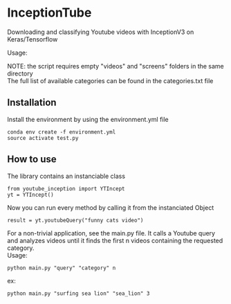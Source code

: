 # InceptionTube
Downloading and classifying Youtube videos with InceptionV3 on Keras/Tensorflow


Usage:


NOTE: the script requires empty "videos" and "screens" folders in the same directory  
The full list of available categories can be found in the categories.txt file

## Installation

Install the environment by using the environment.yml file  
```
conda env create -f environment.yml  
source activate test.py
```

## How to use

The library contains an instanciable class  
```
from youtube_inception import YTIncept 
yt = YTIncept()
```

Now you can run every method by calling it from the instanciated Object
```
result = yt.youtubeQuery("funny cats video")
```

For a non-trivial application, see the main.py file. It calls a Youtube query and analyzes videos until it finds the first n videos containing the requested category.  
Usage:  
```
python main.py "query" "category" n   
```  
ex:   
```
python main.py "surfing sea lion" "sea_lion" 3
```
